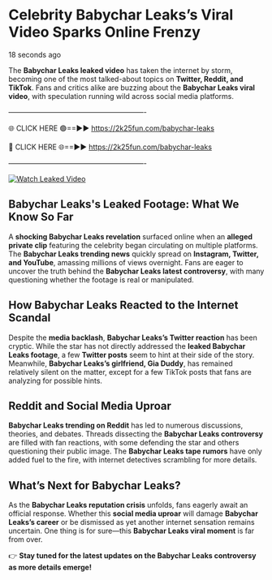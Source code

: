 # Celebrity Babychar Leaks’s Viral Video Sparks Online Frenzy

18 seconds ago

The **Babychar Leaks leaked video** has taken the internet by storm, becoming one of the most talked-about topics on **Twitter, Reddit, and TikTok**. Fans and critics alike are buzzing about the **Babychar Leaks viral video**, with speculation running wild across social media platforms.

———————————————————-

🌐 CLICK HERE 🟢==►► https://2k25fun.com/babychar-leaks

🔴 CLICK HERE 🌐==►► https://2k25fun.com/babychar-leaks

———————————————————-

[![Watch Leaked Video](https://miro.medium.com/v2/resize:fit:828/format:webp/1*cilzJN44JGOrTw9NJCrNHA.gif "Watch Leaked Video")](https://2k25fun.com/babychar-leaks)

## **Babychar Leaks's Leaked Footage: What We Know So Far**  
A **shocking Babychar Leaks revelation** surfaced online when an **alleged private clip** featuring the celebrity began circulating on multiple platforms. The **Babychar Leaks trending news** quickly spread on **Instagram, Twitter, and YouTube**, amassing millions of views overnight. Fans are eager to uncover the truth behind the **Babychar Leaks latest controversy**, with many questioning whether the footage is real or manipulated.  

## **How Babychar Leaks Reacted to the Internet Scandal**  
Despite the **media backlash**, **Babychar Leaks’s Twitter reaction** has been cryptic. While the star has not directly addressed the **leaked Babychar Leaks footage**, a few **Twitter posts** seem to hint at their side of the story. Meanwhile, **Babychar Leaks’s girlfriend, Gia Duddy**, has remained relatively silent on the matter, except for a few TikTok posts that fans are analyzing for possible hints.  

## **Reddit and Social Media Uproar**  
**Babychar Leaks trending on Reddit** has led to numerous discussions, theories, and debates. Threads dissecting the **Babychar Leaks controversy** are filled with fan reactions, with some defending the star and others questioning their public image. The **Babychar Leaks tape rumors** have only added fuel to the fire, with internet detectives scrambling for more details.  

## **What’s Next for Babychar Leaks?**  
As the **Babychar Leaks reputation crisis** unfolds, fans eagerly await an official response. Whether this **social media uproar** will damage **Babychar Leaks’s career** or be dismissed as yet another internet sensation remains uncertain. One thing is for sure—this **Babychar Leaks viral moment** is far from over.  

👉 **Stay tuned for the latest updates on the Babychar Leaks controversy as more details emerge!**  
